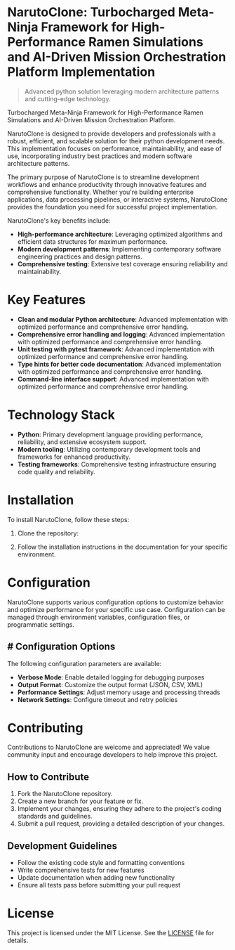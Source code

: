 <!-- fallback_NarutoClone_20250803184503_83981 -->

# NarutoClone: Turbocharged Meta-Ninja Framework for High-Performance Ramen Simulations and AI-Driven Mission Orchestration Platform Implementation
> Advanced python solution leveraging modern architecture patterns and cutting-edge technology.

Turbocharged Meta-Ninja Framework for High-Performance Ramen Simulations and AI-Driven Mission Orchestration Platform.

NarutoClone is designed to provide developers and professionals with a robust, efficient, and scalable solution for their python development needs. This implementation focuses on performance, maintainability, and ease of use, incorporating industry best practices and modern software architecture patterns.

The primary purpose of NarutoClone is to streamline development workflows and enhance productivity through innovative features and comprehensive functionality. Whether you're building enterprise applications, data processing pipelines, or interactive systems, NarutoClone provides the foundation you need for successful project implementation.

NarutoClone's key benefits include:

* **High-performance architecture**: Leveraging optimized algorithms and efficient data structures for maximum performance.
* **Modern development patterns**: Implementing contemporary software engineering practices and design patterns.
* **Comprehensive testing**: Extensive test coverage ensuring reliability and maintainability.

# Key Features

* **Clean and modular Python architecture**: Advanced implementation with optimized performance and comprehensive error handling.
* **Comprehensive error handling and logging**: Advanced implementation with optimized performance and comprehensive error handling.
* **Unit testing with pytest framework**: Advanced implementation with optimized performance and comprehensive error handling.
* **Type hints for better code documentation**: Advanced implementation with optimized performance and comprehensive error handling.
* **Command-line interface support**: Advanced implementation with optimized performance and comprehensive error handling.

# Technology Stack

* **Python**: Primary development language providing performance, reliability, and extensive ecosystem support.
* **Modern tooling**: Utilizing contemporary development tools and frameworks for enhanced productivity.
* **Testing frameworks**: Comprehensive testing infrastructure ensuring code quality and reliability.

# Installation

To install NarutoClone, follow these steps:

1. Clone the repository:


2. Follow the installation instructions in the documentation for your specific environment.

# Configuration

NarutoClone supports various configuration options to customize behavior and optimize performance for your specific use case. Configuration can be managed through environment variables, configuration files, or programmatic settings.

## # Configuration Options

The following configuration parameters are available:

* **Verbose Mode**: Enable detailed logging for debugging purposes
* **Output Format**: Customize the output format (JSON, CSV, XML)
* **Performance Settings**: Adjust memory usage and processing threads
* **Network Settings**: Configure timeout and retry policies

# Contributing

Contributions to NarutoClone are welcome and appreciated! We value community input and encourage developers to help improve this project.

##  How to Contribute

1. Fork the NarutoClone repository.
2. Create a new branch for your feature or fix.
3. Implement your changes, ensuring they adhere to the project's coding standards and guidelines.
4. Submit a pull request, providing a detailed description of your changes.

##  Development Guidelines

* Follow the existing code style and formatting conventions
* Write comprehensive tests for new features
* Update documentation when adding new functionality
* Ensure all tests pass before submitting your pull request

# License

This project is licensed under the MIT License. See the [LICENSE](https://github.com/xgek/NarutoClone/blob/main/LICENSE) file for details.
